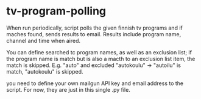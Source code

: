 # tv-program-polling
When run periodically, script polls the given finnish tv programs and if maches found, sends results to email.
Results include program name, channel and time when aired.

You can define searched tc program names, as well as an exclusion list; if the program name is match but is also a macth to an exclusion list item, the match is skipped. E.g. "auto" and excluded "autokoulu" -> "autoilu" is match, "autokoulu" is skipped.

you need to define your own mailgun API key and email address to the script. For now, they are just in this single .py file.
